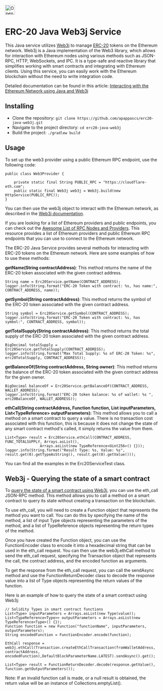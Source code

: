 <a href="https://idx.google.com/import?url=https%3A%2F%2Fgithub.com%2Fapappascs%2Ferc20-java-web3j">
  <picture>
    <source
      media="(prefers-color-scheme: dark)"
      srcset="https://cdn.idx.dev/btn/open_dark_32.svg">
    <source
      media="(prefers-color-scheme: light)"
      srcset="https://cdn.idx.dev/btn/open_light_32.svg">
    <img
      height="32"
      alt="Open in IDX"
      src="https://cdn.idx.dev/btn/open_purple_32.svg">
  </picture>
</a>

# ERC-20 Java Web3j Service
This Java service utilizes [Web3j](https://web3j.io) to manage [ERC-20](https://eips.ethereum.org/EIPS/eip-20) tokens on the Ethereum network. Web3j is a Java implementation of the Web3 library, which allows for interaction with Ethereum nodes using various methods such as JSON-RPC, HTTP, WebSockets, and IPC. It is a type-safe and reactive library that simplifies working with smart contracts and integrating with Ethereum clients. Using this service, you can easily work with the Ethereum blockchain without the need to write integration code.

Detailed documentation can be found in this article: [Interacting with the Ethereum Network using Java and Web3j](https://medium.com/@apappascs/interacting-with-the-ethereum-network-using-java-and-web3j-cea2fe5d8aef)


## Installing
- Clone the repository: ```git clone https://github.com/apappascs/erc20-java-web3j.git```
- Navigate to the project directory: ```cd erc20-java-web3j```
- Build the project: ```./gradlew build```

## Usage
To set up the web3 provider using a public Ethereum RPC endpoint, use the following code:

```
public class Web3Provider {

    private static final String PUBLIC_RPC = "https://cloudflare-eth.com";
    public static final Web3j web3j = Web3j.build(new HttpService(PUBLIC_RPC));
}
```
You can then use the web3j object to interact with the Ethereum network, as described in the [Web3j documentation](https://docs.web3j.io).

If you are looking for a list of Ethereum providers and public endpoints, you can check out the [Awesome List of RPC Nodes and Providers](https://github.com/arddluma/awesome-list-rpc-nodes-providers). This resource provides a list of Ethereum providers and public Ethereum RPC endpoints that you can use to connect to the Ethereum network.




The ERC-20 Java Service provides several methods for interacting with ERC-20 tokens on the Ethereum network. Here are some examples of how to use these methods:

**getName(String contractAddress)**: This method returns the name of the ERC-20 token associated with the given contract address.
```
String name = Erc20Service.getName(CONTRACT_ADDRESS);
logger.info(String.format("ERC-20 Token with contract: %s, has name:", CONTRACT_ADDRESS, name));
```
**getSymbol(String contractAddress)**: This method returns the symbol of the ERC-20 token associated with the given contract address.
```
String symbol = Erc20Service.getSymbol(CONTRACT_ADDRESS);
logger.info(String.format("ERC-20 Token with contract: %s, has symbol:", CONTRACT_ADDRESS, symbol));
```
**getTotalSupply(String contractAddress)**: This method returns the total supply of the ERC-20 token associated with the given contract address.
```
BigDecimal totalSupply = Erc20Service.getTotalSupply(CONTRACT_ADDRESS);
logger.info(String.format("Max Total Supply: %s of ERC-20 Token: %s", erc20TotalSupply, CONTRACT_ADDRESS));
```
**getBalanceOf(String contractAddress, String owner)**: This method returns the balance of the ERC-20 token associated with the given contract address for the given owner.
```
BigDecimal balanceOf = Erc20Service.getBalanceOf(CONTRACT_ADDRESS, WALLET_ADDRESS);
logger.info(String.format("ERC-20 token balance: %s of wallet: %s ", erc20BalanceOf, WALLET_ADDRESS));
```
**ethCall(String contractAddress, Function function, List<Type> inputParameters, List<TypeReference<Type>> outputParameters):** This method allows you to call a method on a smart contract to query a value. There is no transaction cost associated with this function, this is because it does not change the state of any smart contract method's called, it simply returns the value from them.
```
List<Type> result = Erc20Service.ethCall(CONTRACT_ADDRESS, FUNC_TOTALSUPPLY, Arrays.asList(),
                Arrays.asList(new TypeReference<Uint256>() {}));
logger.info(String.format("Result Type: %s, Value: %s", result.get(0).getTypeAsString(), result.get(0).getValue()));
```
You can find all the examples in the Erc20ServiceTest class.

## Web3j - Querying the state of a smart contract
To [query the state of a smart contract using Web3j](https://docs.web3j.io/latest/transactions/transactions_and_smart_contracts/#querying-the-state-of-a-smart-contract), you can use the eth_call JSON-RPC method. This method allows you to call a method on a smart contract to query its state without creating a transaction on the blockchain.

To use eth_call, you will need to create a Function object that represents the method you want to call. You can do this by specifying the name of the method, a list of input Type objects representing the parameters of the method, and a list of TypeReference objects representing the return types of the method.

Once you have created the Function object, you can use the FunctionEncoder class to encode it into a hexadecimal string that can be used in the eth_call request. You can then use the web3j.ethCall method to send the eth_call request, specifying the Transaction object that represents the call, the contract address, and the encoded function as arguments.

To get the response from the eth_call request, you can call the sendAsync method and use the FunctionReturnDecoder class to decode the response value into a list of Type objects representing the return values of the function.

Here is an example of how to query the state of a smart contract using Web3j:

```
// Solidity Types in smart contract functions
List<Type> inputParameters = Arrays.asList(new Type(value));
List<TypeReference<Type>> outputParameters = Arrays.asList(new TypeReference<Type>() {});
Function function = new Function("functionName", inputParameters, outputParameters);
String encodedFunction = FunctionEncoder.encode(function);

EthCall response = web3j.ethCall(Transaction.createEthCallTransaction(fromWalletAddress, contractAddress, encodedFunction),DefaultBlockParameterName.LATEST).sendAsync().get();

List<Type> result = FunctionReturnDecoder.decode(response.getValue(), function.getOutputParameters());
```
Note: If an invalid function call is made, or a null result is obtained, the return value will be an instance of Collections.emptyList().
